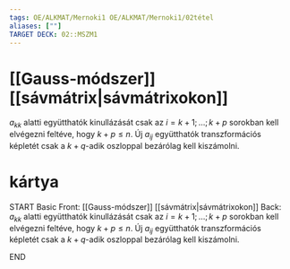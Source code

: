 ```yaml
---
tags: OE/ALKMAT/Mernoki1 OE/ALKMAT/Mernoki1/02tétel 
aliases: [""]
TARGET DECK: 02::MSZM1
---
```


# [[Gauss-módszer]] [[sávmátrix|sávmátrixokon]]
$a_{kk}$ alatti együtthatók kinullázását csak az $i = k + 1; \dots ; k + p$ sorokban kell elvégezni feltéve, hogy $k + p \le n$.
Új $a_{ij}$ együtthatók transzformációs képletét csak a $k + q$-adik oszloppal bezárólag kell kiszámolni.

# kártya
START
Basic
Front:
[[Gauss-módszer]] [[sávmátrix|sávmátrixokon]]
Back:
$a_{kk}$ alatti együtthatók kinullázását csak az $i = k + 1; \dots ; k + p$ sorokban kell elvégezni feltéve, hogy $k + p \le n$.
Új $a_{ij}$ együtthatók transzformációs képletét csak a $k + q$-adik oszloppal bezárólag kell kiszámolni.
<!--ID: 1686686241387-->
END